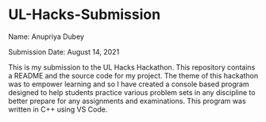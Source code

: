 # UL-Hacks-Submission

Name: Anupriya Dubey

Submission Date: August 14, 2021

This is my submission to the UL Hacks Hackathon. This repository contains a README and the source code for my project. The theme of this hackathon was to empower learning and so I have created a console based program designed to help students practice various problem sets in any discipline to better prepare for any assignments and examinations. This program was written in C++ using VS Code.
